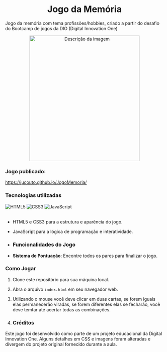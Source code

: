 <h1 align="center">Jogo da Memória</h1>

 Jogo da memória com tema profissões/hobbies, criado a partir do desafio do Bootcamp de jogos da DIO (Digital Innovation One)
 <div align="center">
<img src="https://github.com/JuCouto/JogoMemoria/assets/100319483/0f302e60-97e4-4805-98bb-c83dcdc50e83" width="350em" height="400em" alt="Descrição da imagem" ></div>

### Jogo publicado:
https://jucouto.github.io/JogoMemoria/

<h3 align="left">Tecnologias utilizadas</h3>

<div> 
 <img align="Center" alt="HTML5" src="https://img.shields.io/badge/HTML5-E34F26?style=for-the-badge&logo=html5&logoColor=white">
 <img align="Center" alt="CSS3" src="https://img.shields.io/badge/CSS3-1572B6?style=for-the-badge&logo=css3&logoColor=white">
 <img align="Center" alt="JavaScript" src="https://img.shields.io/badge/JavaScript-yellow?style=for-the-badge&logo=javascript&logoColor=F7DF1E">
</div>
</br>

- HTML5 e CSS3 para a estrutura e aparência do jogo.
- JavaScript para a lógica de programação e interatividade.

- ### Funcionalidades do Jogo

- **Sistema de Pontuação**: Encontre todos os pares para finalizar o jogo.

### Como Jogar

1. Clone este repositório para sua máquina local.
2. Abra o arquivo `index.html` em seu navegador web.
3. Utilizando o mouse você deve clicar em duas cartas, se forem iguais elas permanecerão viradas, se forem diferentes elas se fecharão, você deve temtar até acertar todas as combinações.


6. ### Créditos

Este jogo foi desenvolvido como parte de um projeto educacional da Digital Innovation One.
Alguns detalhes em CSS e imagens foram alteradas e divergem do projeto original fornecido durante a aula.
